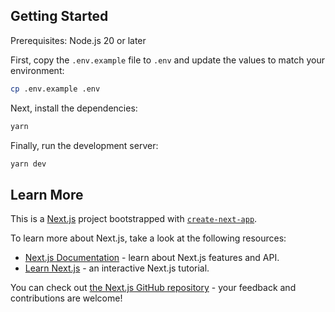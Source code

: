 ## Getting Started

Prerequisites: Node.js 20 or later

First, copy the `.env.example` file to `.env` and update the values to match your environment:

```bash
cp .env.example .env
```

Next, install the dependencies:

```bash
yarn
```

Finally, run the development server:

```bash
yarn dev
```

## Learn More

This is a [Next.js](https://nextjs.org/) project bootstrapped with [`create-next-app`](https://github.com/vercel/next.js/tree/canary/packages/create-next-app).

To learn more about Next.js, take a look at the following resources:

- [Next.js Documentation](https://nextjs.org/docs) - learn about Next.js features and API.
- [Learn Next.js](https://nextjs.org/learn) - an interactive Next.js tutorial.

You can check out [the Next.js GitHub repository](https://github.com/vercel/next.js/) - your feedback and contributions are welcome!
